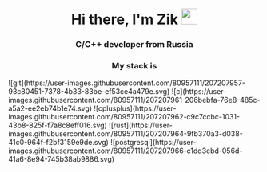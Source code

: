 <h1 align="center">Hi there, I'm Zik</a> 
<img src="https://github.com/blackcater/blackcater/raw/main/images/Hi.gif" height="32"/></h1>
<h3 align="center">C/C++ developer from Russia</h3>
<h3 align="center">My stack is</h3>
![git](https://user-images.githubusercontent.com/80957111/207207957-93c80451-7378-4b33-83be-ef53ce4a479e.svg)
![c](https://user-images.githubusercontent.com/80957111/207207961-206bebfa-76e8-485c-a5a2-ee2eb74b1e74.svg)
![cplusplus](https://user-images.githubusercontent.com/80957111/207207962-c9c7ccbc-1031-43b8-825f-f7a8c8eff016.svg)
![rust](https://user-images.githubusercontent.com/80957111/207207964-9fb370a3-d038-41c0-964f-f2bf3159e9de.svg)
![postgresql](https://user-images.githubusercontent.com/80957111/207207966-c1dd3ebd-056d-41a6-8e94-745b38ab9886.svg)
